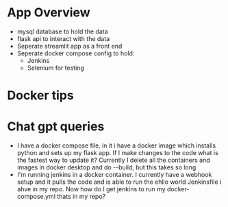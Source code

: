 # App Overview
- mysql database to hold the data
- flask api to interact with the data
- Seperate streamlit app as a front end
- Seperate docker compose config to hold:
    - Jenkins
    - Selenium for testing


# Docker tips




# Chat gpt queries

- I have a docker compose file. in it i have a docker image which installs python and sets up my flask app. If I make changes to the code what is the fastest way to update it? Currently I delete all the containers and images in docker desktop and do --build, but this takes so long
- I'm running jenkins in a docker container. I currently have a webhook setup and it pulls the code and is able to run the ehllo world Jenkinsfile i ahve in my repo. Now how do I get jenkins to run my docker-compose.yml thats in my repo?